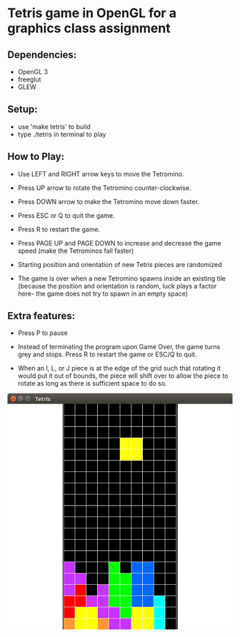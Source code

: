 # Tetris game in OpenGL for a graphics class assignment

## Dependencies:
- OpenGL 3
- freeglut
- GLEW

## Setup:
- use 'make tetris' to build
- type ./tetris in terminal to play

## How to Play:
- Use LEFT and RIGHT arrow keys to move the Tetromino.
- Press UP arrow to rotate the Tetromino counter-clockwise.
- Press DOWN arrow to make the Tetromino move down faster.
- Press ESC or Q to quit the game.
- Press R to restart the game.
- Press PAGE UP and PAGE DOWN to increase and decrease the game speed
	(make the Tetrominos fall faster)

- Starting position and orientation of new Tetris pieces are randomized

- The game is over when a new Tetromino spawns inside an existing tile
(because the position and orientation is random, luck plays a factor here-
	the game does not try to spawn in an empty space)


## Extra features:
- Press P to pause
- Instead of terminating the program upon Game Over, the game turns grey and stops.
	Press R to restart the game or ESC/Q to quit.

- When an I, L, or J piece is at the edge of the grid such that rotating it would put it out of bounds,
	the piece will shift over to allow the piece to rotate as long as there is sufficient space to do so.

![screenshot](https://raw.githubusercontent.com/MochitheDog/Tetris/master/tetrispic.png)
